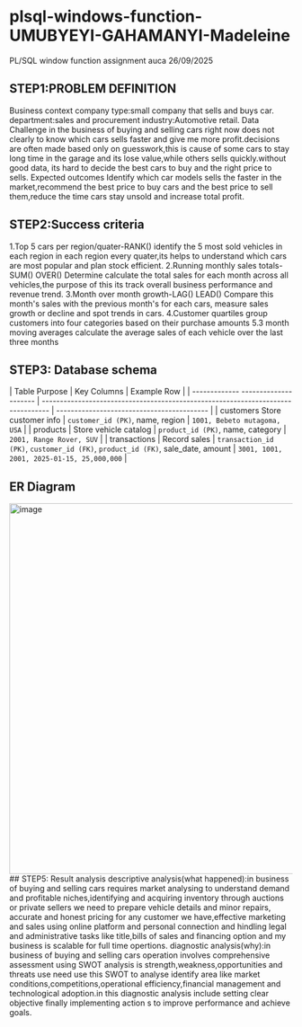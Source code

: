 # plsql-windows-function-UMUBYEYI-GAHAMANYI-Madeleine
PL/SQL window function assignment auca 26/09/2025 
## STEP1:PROBLEM DEFINITION
Business context
company type:small company that sells and buys car.
department:sales and procurement 
industry:Automotive retail.
Data Challenge 
in the business of buying and selling cars right now does not clearly to know which cars sells faster and give me more profit.decisions are often made based only on guesswork,this is cause of some cars to stay long time in the garage and its lose value,while others sells quickly.without good data, its hard to decide the best cars to buy and the right price to sells.
Expected outcomes
Identify which car models sells the faster in the market,recommend the best price to buy cars and the best price to sell them,reduce the time cars stay unsold and increase total profit.
## STEP2:Success criteria
1.Top 5 cars per region/quater-RANK()
identify the 5 most sold vehicles in each region in each region every quater,its helps to understand which cars are most popular and plan stock efficient.
2.Running monthly sales totals-SUM() OVER()
Determine calculate the total sales for each month across all vehicles,the purpose of this its track overall business performance and revenue trend.
3.Month over month growth-LAG() LEAD()
Compare this month's sales with the previous month's for each cars, measure sales growth or decline and spot trends in cars.
4.Customer quartiles
group customers into four categories based on their purchase amounts
5.3 month moving averages
calculate the average sales of each vehicle over the last three months
## STEP3: Database schema
| Table          Purpose               | Key Columns                                                                      | Example Row                                |
| -------------  --------------------- | -------------------------------------------------------------------------------- | ------------------------------------------ |
| customers      Store customer info   | `customer_id (PK)`, name, region                                                 | `1001, Bebeto mutagoma, USA`               |
| products     | Store vehicle catalog | `product_id (PK)`, name, category                                                | `2001, Range Rover, SUV`                   |
| transactions | Record sales          | `transaction_id (PK)`, `customer_id (FK)`, `product_id (FK)`, sale\_date, amount | `3001, 1001, 2001, 2025-01-15, 25,000,000` |
## ER Diagram
<img width="1052" height="660" alt="image" src="https://github.com/user-attachments/assets/4fc5981b-708f-4c23-8173-f995442df61f" />
## STEP5: Result analysis
descriptive analysis(what happened):in business of buying and selling cars requires market analysing  to understand demand and profitable niches,identifying and acquiring inventory through auctions or private sellers we need to prepare vehicle details and minor repairs, accurate and honest pricing for any customer we have,effective marketing and sales using online platform and personal connection and hindling legal and administrative tasks like title,bills of sales and financing option and my business is scalable for full time opertions.
diagnostic analysis(why):in business of buying and selling cars operation involves comprehensive assessment using SWOT analysis is strength,weakness,opportunities and threats use need use this SWOT to analyse identify area  like market conditions,competitions,operational efficiency,financial management and technological adoption.in this diagnostic analysis include setting clear objective finally implementing action s to improve performance and achieve goals.



